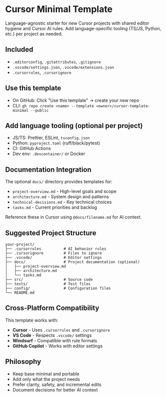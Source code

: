 # Cursor Minimal Template

Language-agnostic starter for new Cursor projects with shared editor hygiene and Cursor AI rules. Add language-specific tooling (TS/JS, Python, etc.) per project as needed.

## Included
- `.editorconfig`, `.gitattributes`, `.gitignore`
- `.vscode/settings.json`, `.vscode/extensions.json`
- `.cursorrules`, `.cursorignore`

## Use this template
- On GitHub: Click "Use this template" → create your new repo
- CLI: `gh repo create <name> --template <owner>/cursor-template-minimal --public`

## Add language tooling (optional per project)
- JS/TS: Prettier, ESLint, `tsconfig.json`
- Python: `pyproject.toml` (ruff/black/pytest)
- CI: GitHub Actions
- Dev env: `.devcontainer/` or Docker

## Documentation Integration
The optional `docs/` directory provides templates for:
- `project-overview.md` - High-level goals and scope
- `architecture.md` - System design and patterns
- `technical-decisions.md` - Key technical choices
- `tasks.md` - Current priorities and backlog

Reference these in Cursor using `@docs/filename.md` for AI context.

## Suggested Project Structure
```
your-project/
├── .cursorrules          # AI behavior rules
├── .cursorignore         # Files to ignore
├── .vscode/              # Editor settings
├── docs/                 # Project documentation (optional)
│   ├── project-overview.md
│   ├── architecture.md
│   └── tasks.md
├── src/                  # Source code
├── tests/                # Test files  
├── config/               # Configuration files
└── README.md
```

## Cross-Platform Compatibility
This template works with:
- **Cursor** - Uses `.cursorrules` and `.cursorignore`
- **VS Code** - Respects `.vscode/` settings
- **Windsurf** - Compatible with rule formats
- **GitHub Copilot** - Works with editor settings

## Philosophy
- Keep base minimal and portable
- Add only what the project needs  
- Prefer clarity, safety, and incremental edits
- Document decisions for better AI context
